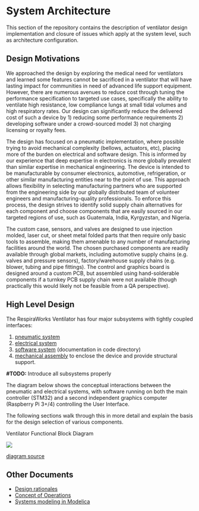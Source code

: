 # System Architecture

This section of the repository contains the description of ventilator design implementation and closure of issues which
apply at the system level, such as architecture configuration.

## Design Motivations

We approached the design by exploring the medical need for ventilators
and learned some features cannot be sacrificed in a ventilator that will
have lasting impact for communities in need of advanced life support
equipment. However, there are numerous avenues to reduce cost through
tuning the performance specification to targeted use cases, specifically
the ability to ventilate high resistance, low compliance lungs at small
tidal volumes and high respiratory rates. Our design can significantly
reduce the delivered cost of such a device by 1) reducing some
performance requirements 2) developing software under a crowd-sourced
model 3) not charging licensing or royalty fees.

The design has focused on a pneumatic implementation, where possible
trying to avoid mechanical complexity (bellows, actuators, etc), placing
more of the burden on electrical and software design. This is informed
by our experience that deep expertise in electronics is more globally
prevalent than similar expertise in mechanical engineering. The device
is intended to be manufacturable by consumer electronics, automotive,
refrigeration, or other similar manufacturing entities near to the point
of use. This approach allows flexibility in selecting manufacturing
partners who are supported from the engineering side by our globally
distributed team of volunteer engineers and manufacturing-quality
professionals. To enforce this process, the design strives to identify
solid supply chain alternatives for each component and choose components
that are easily sourced in our targeted regions of use, such as
Guatemala, India, Kyrgyzstan, and Nigeria.

The custom case, sensors, and valves are designed to use injection
molded, laser cut, or sheet metal folded parts that then require only
basic tools to assemble, making them amenable to any number of
manufacturing facilities around the world. The chosen purchased
components are readily available through global markets, including
automotive supply chains (e.g. valves and pressure sensors),
factory/warehouse supply chains (e.g. blower, tubing and pipe fittings).
The control and graphics board is designed around a custom PCB, but
assembled using hand-solderable components if a turnkey PCB supply chain
were not available (though practically this would likely not be feasible
from a QA perspective).

## High Level Design

The RespiraWorks Ventilator has four major subsystems with tightly
coupled interfaces:

1. [pneumatic system](pneumatic-system)
2. [electrical system](electrical-system)
3. [software system](../software/design) (documentation in code directory)
4. [mechanical assembly](mechanical) to enclose the device and provide structural support.

**#TODO:** Introduce all subsystems properly

The diagram below shows the conceptual interactions between the
pneumatic and electrical systems, with software running on both the main
controller (STM32) and a second independent graphics computer (Raspberry
Pi 3+/4) controlling the User Interface.

The following sections walk through this in more detail and explain the
basis for the design selection of various components.

Ventilator Functional Block Diagram

![](images/functional_block_diagram.png)

[diagram source](https://docs.google.com/presentation/d/1ye96itSLfdbO9PQT0MSiq6xR2ArqD2MpV1Wj8ORfHeo/edit#slide=id.g7330d84036_1_0)

## Other Documents

* [Design rationales](design-rationales.md)
* [Concept of Operations](conop.md)
* [Systems modeling in Modelica](modelica.md)
